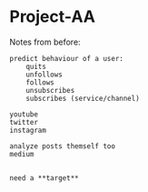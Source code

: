 # Project-AA







Notes from before:

	predict behaviour of a user:
		quits
		unfollows
		follows
		unsubscribes
		subscribes (service/channel)

	youtube
	twitter
	instagram

	analyze posts themself too
	medium


	need a **target**

